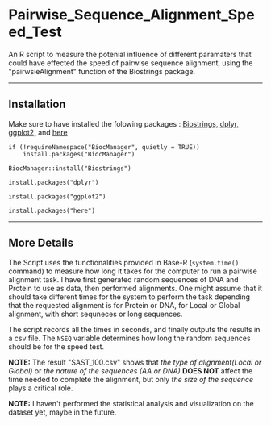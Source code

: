 # Pairwise_Sequence_Alignment_Speed_Test
An R script to measure the potenial influence of different paramaters that could have effected the speed of pairwise sequence alignment, using the "pairwsieAlignment" function of the Biostrings package.

---------------------------------------------------------------------------------------------------------
## Installation
Make sure to have installed the folowing packages : [Biostrings,](https://bioconductor.org/packages/release/bioc/html/Biostrings.html) [dplyr,](https://dplyr.tidyverse.org/) [ggplot2,](https://ggplot2.tidyverse.org/) and [here](https://here.r-lib.org/)

```
if (!requireNamespace("BiocManager", quietly = TRUE))
    install.packages("BiocManager")

BiocManager::install("Biostrings")
```

```
install.packages("dplyr")
```

```
install.packages("ggplot2")
```

```
install.packages("here")
```

----------------------------------------------------------------------------------------------------------
## More Details
The Script uses the functionalities provided in Base-R (`system.time()` command) to measure how long it takes for the computer to run a pairwise alignment task. I have first generated random sequences of DNA and Protein to use as data, then performed alignments. One might assume that it should take different times for the system to perform the task depending that the requested alignment is for Protein or DNA, for Local or Global alignment, with short sequneces or long sequences.

The script records all the times in seconds, and finally outputs the results in a csv file.
The `NSEQ` variable determines how long the random sequences should be for the speed test.

**NOTE:** The result "SAST_100.csv" shows that *the type of alignment(Local or Global)* or *the nature of the sequences (AA or DNA)* **DOES NOT** affect the time needed to complete the alignment, but only *the size of the sequence* plays a critical role.

**NOTE:** I haven't performed the statistical analysis and visualization on the dataset yet, maybe in the future.



